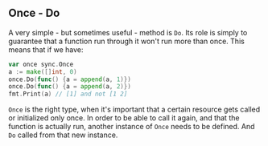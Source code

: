 ## Once - Do

A very simple - but sometimes useful - method is `Do`. Its role is simply to
guarantee that a function run through it won't run more than once. This means
that if we have:

```go
var once sync.Once
a := make([]int, 0)
once.Do(func() {a = append(a, 1)})
once.Do(func() {a = append(a, 2)})
fmt.Print(a) // [1] and not [1 2]
```
`Once` is the right type, when it's important that a certain resource gets
called or initialized only once. In order to be able to call it again, and
that the function is actually run, another instance of `Once` needs to be
defined. And `Do` called from that new instance.